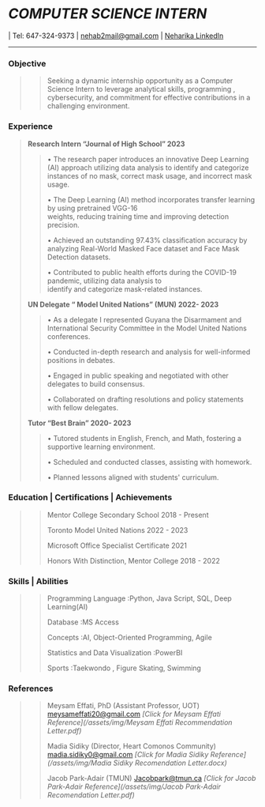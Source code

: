 # _COMPUTER SCIENCE INTERN_
| Tel: 647-324-9373 | nehab2mail@gmail.com | [Neharika LinkedIn](https://www.linkedin.com/in/neharika-boddakayala-99937b284/)
***
### Objective
>> Seeking a dynamic internship opportunity as a Computer Science Intern to leverage analytical skills,
programming , cybersecurity, and commitment for effective contributions in a challenging environment.

### Experience
  > **Research Intern  “Journal of High School”              2023**
   >> •	The research paper introduces an innovative Deep Learning (AI) approach utilizing data analysis 
        to identify and categorize instances of no mask, correct mask usage, and incorrect mask usage.
>   > 
  >>  •	The Deep Learning (AI) method incorporates transfer learning by using pretrained VGG-16    
        weights, reducing training time and improving detection precision.
>   > 
  >>  •	Achieved an outstanding 97.43% classification accuracy by analyzing Real-World Masked Face 
        dataset and Face Mask Detection datasets.
>   > 
  >>  •	Contributed to public health efforts during the COVID-19 pandemic, utilizing data analysis to   
        identify and categorize mask-related instances.  	
>   >
>   > 
> **UN Delegate   “ Model United Nations”  (MUN)              2022- 2023**
 >>  •	As a delegate I represented Guyana the Disarmament and International Security Committee in 
        the   Model United Nations conferences.
> >  
 >>  •	Conducted in-depth research and analysis for well-informed positions in debates.
> > 
 >>  •	Engaged in public speaking and negotiated with other delegates to build consensus.
> > 
 >>  •	Collaborated on drafting resolutions and policy statements with fellow delegates.
>   >
>   > 
> **Tutor   “Best Brain”                                  2020- 2023**
 >>  •	Tutored students in English, French, and Math, fostering a supportive learning environment.
> > 
 >>  •	Scheduled and conducted classes, assisting with homework.
> > 
 >>  •	Planned lessons aligned with students' curriculum.

### Education | Certifications | Achievements
 >>  Mentor College Secondary School                        2018 - Present
> > 
 >>  Toronto Model United Nations                       2022 - 2023
> > 
 >>  Microsoft Office Specialist Certificate                2021
> > 
 >>  Honors With Distinction, Mentor College               2018 - 2022    

### Skills | Abilities
 >>  Programming Language  :Python, Java Script, SQL, Deep Learning(AI)
> > 
 >>  Database  :MS Access
> > 
 >>  Concepts  :AI, Object-Oriented Programming, Agile
> > 
 >>  Statistics and Data Visualization  :PowerBI
> > 
 >>  Sports  :Taekwondo , Figure Skating, Swimming  
 
### References
 >>  Meysam Effati, PhD (Assistant Professor, UOT)  meysameffati20@gmail.com
 >> *[Click for Meysam Effati Reference](/assets/img/Meysam Effati Recommendation Letter.pdf)*
> >                    
>>  Madia Sidiky (Director, Heart Comonos Community) madia.sidiky0@gmail.com
>> *[Click for Madia Sidiky Reference](/assets/img/Madia Sidiky Recomendation Letter.docx)*
> >                       
>>  Jacob Park-Adair  (TMUN) Jacobpark@tmun.ca
>> *[Click for Jacob Park-Adair Reference](/assets/img/Jacob Park-Adair Recomendation Letter.pdf)*

